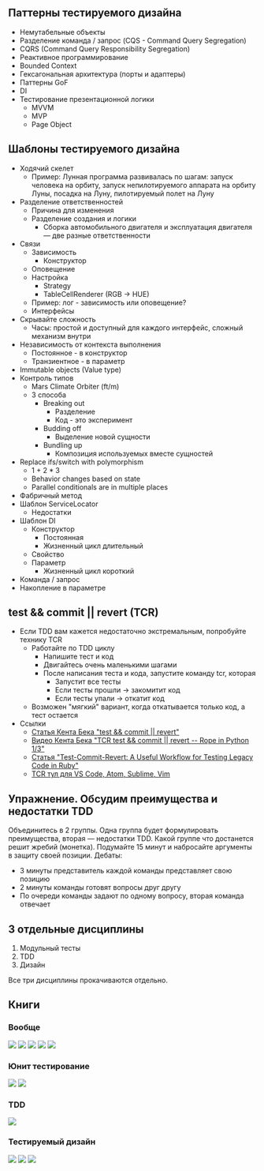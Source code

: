## Паттерны тестируемого дизайна
- Немутабельные объекты
- Разделение команда / запрос (CQS - Command Query Segregation)
- CQRS (Command Query Responsibility Segregation)
- Реактивное программирование
- Bounded Context
- Гексагональная архитектура (порты и адаптеры)
- Паттерны GoF
- DI
- Тестирование презентационной логики
  - MVVM
  - MVP
  - Page Object


## Шаблоны тестируемого дизайна
- Ходячий скелет
  - Пример: Лунная программа развивалась по шагам: запуск человека на орбиту, запуск непилотируемого аппарата на орбиту Луны, посадка на Луну, пилотируемый полет на Луну
- Разделение ответственностей
  - Причина для изменения
  - Разделение создания и логики
    - Сборка автомобильного двигателя и эксплуатация двигателя — две разные ответственности
- Связи
  - Зависимость
    - Конструктор
  - Оповещение
  - Настройка  
    - Strategy
    - TableCellRenderer (RGB → HUE)
  - Пример: лог - зависимость или оповещение?
  - Интерфейсы
- Скрывайте сложность
  - Часы: простой и доступный для каждого интерфейс, сложный механизм внутри
- Независимость от контекста выполнения
  - Постоянное - в конструктор
  - Транзиентное - в параметр
- Immutable objects (Value type)
- Контроль типов
  - Mars Climate Orbiter (ft/m)
  - 3 способа
    - Breaking out
      - Разделение
      - Код - это эксперимент
    - Budding off
      - Выделение новой сущности
    - Bundling up
      - Композиция используемых вместе сущностей
- Replace ifs/switch with polymorphism
  - 1 + 2 \* 3
  - Behavior changes based on state
  - Parallel conditionals are in multiple places 
- Фабричный метод
- Шаблон ServiceLocator
  - Недостатки
- Шаблон DI
  - Конструктор
    - Постоянная
    - Жизненный цикл длительный
  - Свойство
  - Параметр
    -   Жизненный цикл короткий
- Команда / запрос
- Накопление в параметре

## test && commit || revert (TCR)
- Если TDD вам кажется недостаточно экстремальным, попробуйте технику TCR
  - Работайте по TDD циклу
    - Напишите тест и код
    - Двигайтесь очень маленькими шагами
    - После написания теста и кода, запустите команду tcr, которая
      - Запустит все тесты
      - Если тесты прошли → закомитит код
      - Если тесты упали → откатит код
  - Возможен "мягкий" вариант, когда откатывается только код, а тест остается
- Ссылки
  - [Статья Кента Бека "test && commit || revert"](https://medium.com/@kentbeck_7670/test-commit-revert-870bbd756864)
  - [Видео Кента Бека "TCR test && commit || revert -- Rope in Python 1/3"](https://www.youtube.com/watch?v=Aof0F9DvTFg)
  - [Статья "Test-Commit-Revert: A Useful Workflow for Testing Legacy Code in Ruby"](https://www.honeybadger.io/blog/ruby-tcr-test-commit-revert/)
  - [TCR тул для VS Code, Atom, Sublime, Vim](https://github.com/joejag/tcr)

## Упражнение. Обсудим преимущества и недостатки TDD
Объединитесь в 2 группы. Одна группа будет формулировать преимущества, вторая — недостатки TDD. Какой группе что достанется решит жребий (монетка).
Подумайте 15 минут и набросайте аргументы в защиту своей позиции.
Дебаты:
- 3 минуты представитель каждой команды представляет свою позицию
- 2 минуты команды готовят вопросы друг другу
- По очереди команды задают по одному вопросу, вторая команда отвечает

## 3 отдельные дисциплины
1. Модульный тесты
2. TDD
3. Дизайн

Все три дисциплины прокачиваются отдельно.

## Книги

### Вообще
![](https://upload.wikimedia.org/wikipedia/en/thumb/8/8f/The_pragmatic_programmer.jpg/220px-The_pragmatic_programmer.jpg)
![](https://images-na.ssl-images-amazon.com/images/I/41TINACY3hL._SX384_BO1,204,203,200_.jpg)
![](https://www.amazon.com/Clean-Code-Handbook-Software-Craftsmanship/dp/0132350882)
![](https://images-na.ssl-images-amazon.com/images/I/515iO%2B-PRUL._SX408_BO1,204,203,200_.jpg)
![](https://www.amazon.com/Code-Complete-Practical-Handbook-Construction/dp/0735619670/ref=pd_sbs_14_img_0?_encoding=UTF8&psc=1&refRID=78JWG45NV0Y7PSFAS0VK)

### Юнит тестирование
![](http://a.fsdn.com/sd/firehose/009/463/558-1.png)
![](http://xunitpatterns.com/Cover-Small.gif)

### TDD
![](http://vig-fp.prenhall.com/bigcovers/0321146530.jpg)

### Тестируемый дизайн
![](http://www.informit.com/ShowCover.aspx?isbn=0131177052)
![](http://www.informit.com/ShowCover.aspx?isbn=9780321125217&type=f)
![](http://www.informit.com/ShowCover.aspx?isbn=9780321127426&type=f)

